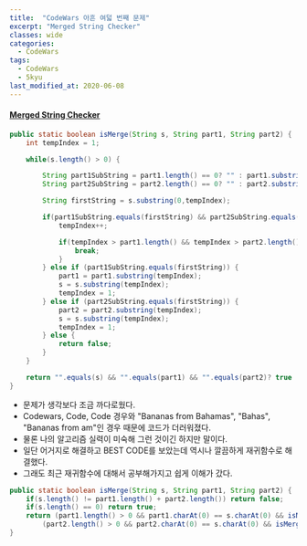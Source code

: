 ```yaml
---
title:  "CodeWars 아흔 여덟 번째 문제"
excerpt: "Merged String Checker"
classes: wide
categories:
  - CodeWars
tags:
  - CodeWars
  - 5kyu
last_modified_at: 2020-06-08
---
```


#### [Merged String Checker](https://www.codewars.com/kata/54c9fcad28ec4c6e680011aa)

```java
public static boolean isMerge(String s, String part1, String part2) {
    int tempIndex = 1;

    while(s.length() > 0) {

        String part1SubString = part1.length() == 0? "" : part1.substring(0, tempIndex);
        String part2SubString = part2.length() == 0? "" : part2.substring(0, tempIndex);

        String firstString = s.substring(0,tempIndex);

        if(part1SubString.equals(firstString) && part2SubString.equals(firstString)){
            tempIndex++;

            if(tempIndex > part1.length() && tempIndex > part2.length()) {
                break;
            }
        } else if (part1SubString.equals(firstString)) {
            part1 = part1.substring(tempIndex);
            s = s.substring(tempIndex);
            tempIndex = 1;
        } else if (part2SubString.equals(firstString)) {
            part2 = part2.substring(tempIndex);
            s = s.substring(tempIndex);
            tempIndex = 1;
        } else {
            return false;
        }
    }

    return "".equals(s) && "".equals(part1) && "".equals(part2)? true : false;
}
```

* 문제가 생각보다 조금 까다로웠다.
* Codewars, Code, Code 경우와 "Bananas from Bahamas", "Bahas", "Bananas from am"인 경우 때문에 코드가 더러워졌다.
* 물론 나의 알고리즘 실력이 미숙해 그런 것이긴 하지만 말이다.
* 일단 어거지로 해결하고 BEST CODE를 보았는데 역시나 깔끔하게 재귀함수로 해결했다.
* 그래도 최근 재귀함수에 대해서 공부해가지고 쉽게 이해가 갔다.

```java
public static boolean isMerge(String s, String part1, String part2) {
    if(s.length() != part1.length() + part2.length()) return false;
    if(s.length() == 0) return true;
    return (part1.length() > 0 && part1.charAt(0) == s.charAt(0) && isMerge(s.substring(1), part1.substring(1), part2)) ||
        (part2.length() > 0 && part2.charAt(0) == s.charAt(0) && isMerge(s.substring(1), part1, part2.substring(1)));
}
```

